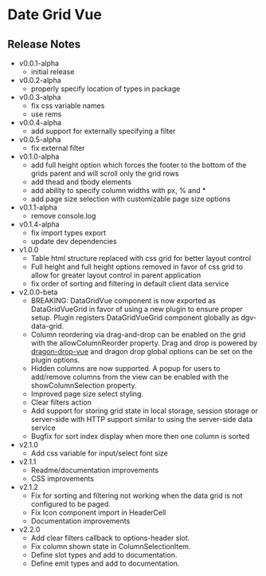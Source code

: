# Date Grid Vue

## Release Notes

- v0.0.1-alpha
  - initial release
- v0.0.2-alpha
  - properly specify location of types in package
- v0.0.3-alpha
  - fix css variable names
  - use rems
- v0.0.4-alpha
  - add support for externally specifying a filter
- v0.0.5-alpha
  - fix external filter
- v0.1.0-alpha
  - add full height option which forces the footer to the bottom of the grids parent and will scroll only the grid rows
  - add thead and tbody elements
  - add ability to specify column widths with px, % and \*
  - add page size selection with customizable page size options
- v0.1.1-alpha
  - remove console.log
- v0.1.4-alpha
  - fix import types export
  - update dev dependencies
- v1.0.0
  - Table html structure replaced with css grid for better layout control
  - Full height and full height options removed in favor of css grid to allow for greater layout control in parent application
  - fix order of sorting and filtering in default client data service
- v2.0.0-beta
  - BREAKING: DataGridVue component is now exported as DataGridVueGrid in favor of using a new plugin to ensure proper setup. Plugin registers DataGridVueGrid component globally as dgv-data-grid.
  - Column reordering via drag-and-drop can be enabled on the grid with the allowColumnReorder property. Drag and drop is powered by [dragon-drop-vue](https://www.npmjs.com/package/dragon-drop-vue) and dragon drop global options can be set on the plugin options.
  - Hidden columns are now supported. A popup for users to add/remove columns from the view can be enabled with the showColumnSelection property.
  - Improved page size select styling.
  - Clear filters action
  - Add support for storing grid state in local storage, session storage or server-side with HTTP support similar to using the server-side data service
  - Bugfix for sort index display when more then one column is sorted
- v2.1.0
  - Add css variable for input/select font size
- v2.1.1
  - Readme/documentation improvements
  - CSS improvements
- v2.1.2
  - Fix for sorting and filtering not working when the data grid is not configured to be paged.
  - Fix Icon component import in HeaderCell
  - Documentation improvements
- v2.2.0
  - Add clear filters callback to options-header slot.
  - Fix column shown state in ColumnSelectionItem.
  - Define slot types and add to documentation.
  - Define emit types and add to documentation.